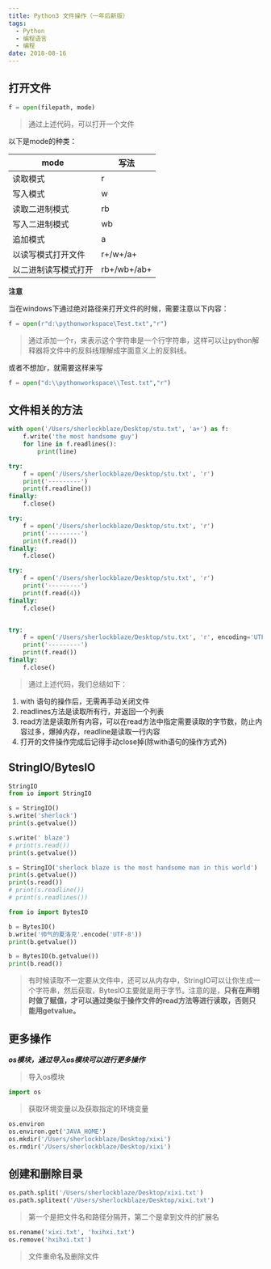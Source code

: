 ```yaml
---
title: Python3 文件操作（一年后新版）
tags:
  - Python
  - 编程语言
  - 编程
date: 2018-08-16
---
```


## 打开文件

```python
f = open(filepath, mode)
```

> 通过上述代码，可以打开一个文件

以下是mode的种类：

| mode | 写法 |
| ---- | --- |
| 读取模式 | r |
| 写入模式 | w |
| 读取二进制模式 | rb |
| 写入二进制模式 | wb |
| 追加模式 | a |
| 以读写模式打开文件 | r+/w+/a+ |
| 以二进制读写模式打开 | rb+/wb+/ab+ |

**注意** 

当在windows下通过绝对路径来打开文件的时候，需要注意以下内容：

```python
f = open(r"d:\pythonworkspace\Test.txt","r")
```

> 通过添加一个r，来表示这个字符串是一个行字符串，这样可以让python解释器将文件中的反斜线理解成字面意义上的反斜线。

或者不想加r，就需要这样来写

```python
f = open("d:\\pythonworkspace\\Test.txt","r")
```

## 文件相关的方法

```python
with open('/Users/sherlockblaze/Desktop/stu.txt', 'a+') as f:
    f.write('the most handsome guy')
    for line in f.readlines():
        print(line)

try:
    f = open('/Users/sherlockblaze/Desktop/stu.txt', 'r')
    print('---------')
    print(f.readline())
finally:
    f.close()

try:
    f = open('/Users/sherlockblaze/Desktop/stu.txt', 'r')
    print('---------')
    print(f.read())
finally:
    f.close()

try:
    f = open('/Users/sherlockblaze/Desktop/stu.txt', 'r')
    print('---------')
    print(f.read(4))
finally:
    f.close()


try:
    f = open('/Users/sherlockblaze/Desktop/stu.txt', 'r', encoding='UTF-8')
    print('---------')
    print(f.read())
finally:
    f.close()
```

> 通过上述代码，我们总结如下：

1. with 语句的操作后，无需再手动关闭文件
2. readlines方法是读取所有行，并返回一个列表
3. read方法是读取所有内容，可以在read方法中指定需要读取的字节数，防止内容过多，爆掉内存，readline是读取一行内容
4. 打开的文件操作完成后记得手动close掉(除with语句的操作方式外)

## StringIO/BytesIO

```python
StringIO
from io import StringIO

s = StringIO()
s.write('sherlock')
print(s.getvalue())

s.write(' blaze')
# print(s.read())
print(s.getvalue())

s = StringIO('sherlock blaze is the most handsome man in this world')
print(s.getvalue())
print(s.read())
# print(s.readline())
# print(s.readlines())

from io import BytesIO

b = BytesIO()
b.write('帅气的夏洛克'.encode('UTF-8'))
print(b.getvalue())

b = BytesIO(b.getvalue())
print(b.read())
```

> 有时候读取不一定要从文件中，还可以从内存中，StringIO可以让你生成一个字符串，然后获取，BytesIO主要就是用于字节。注意的是，**只有在声明时做了赋值，才可以通过类似于操作文件的read方法等进行读取，否则只能用getvalue。**

## 更多操作

***os模块，通过导入os模块可以进行更多操作***

> 导入os模块

```python
import os
```

> 获取环境变量以及获取指定的环境变量

```python
os.environ
os.environ.get('JAVA_HOME')
os.mkdir('/Users/sherlockblaze/Desktop/xixi')
os.rmdir('/Users/sherlockblaze/Desktop/xixi')
```

## 创建和删除目录

```python
os.path.split('/Users/sherlockblaze/Desktop/xixi.txt')
os.path.splitext('/Users/sherlockblaze/Desktop/xixi.txt')
```

> 第一个是把文件名和路径分隔开，第二个是拿到文件的扩展名

```python
os.rename('xixi.txt', 'hxihxi.txt')
os.remove('hxihxi.txt')
```

> 文件重命名及删除文件
